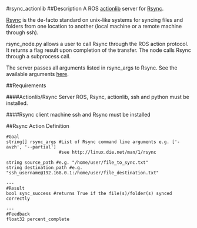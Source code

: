 #rsync_actionlib
##Description
A ROS [actionlib](http://wiki.ros.org/actionlib) server for [Rsync](https://en.wikipedia.org/wiki/Rsync).

[Rsync](https://en.wikipedia.org/wiki/Rsync) is the de-facto standard on unix-like systems for syncing files and folders from one location to another (local machine or a remote machine through ssh).

rsync_node.py allows a user to call Rsync through the ROS action protocol. It returns a flag result upon completion of the transfer. The node calls Rsync through a subprocess call.

The server passes all arguments listed in rsync_args to Rsync. See the available arguments [here](http://linux.die.net/man/1/rsync).

##Requirements

####Actionlib/Rsync Server
ROS, Rsync, actionlib, ssh and python must be installed.

####Rsync client machine
ssh and Rsync must be installed

##Rsync Action Definition
```
#Goal
string[] rsync_args #List of Rsync command line arguments e.g. ['-avzh', '--partial']
                    #see http://linux.die.net/man/1/rsync
                    
string source_path #e.g. "/home/user/file_to_sync.txt"
string destination_path #e.g. "ssh_username@192.168.0.1:/home/user/file_destination.txt"

---
#Result
bool sync_success #returns True if the file(s)/folder(s) synced correctly

---
#Feedback
float32 percent_complete
```
